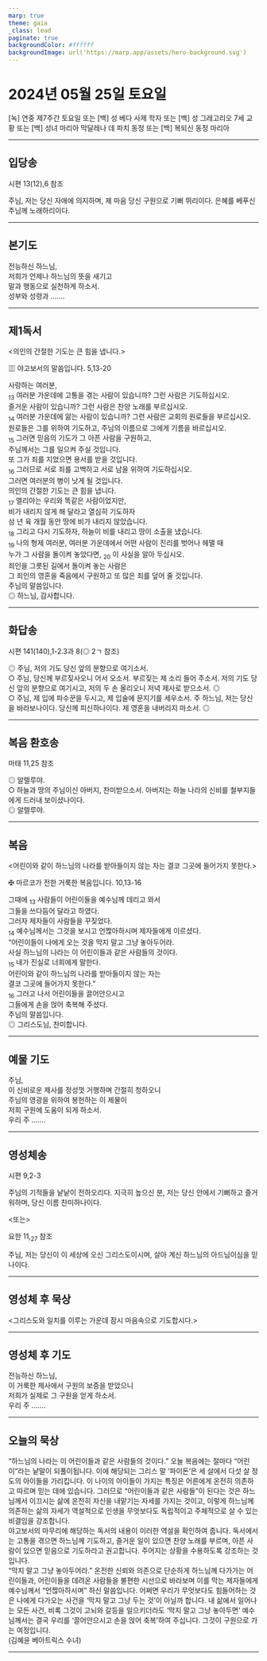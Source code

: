 ```yaml
---
marp: true
theme: gaia
_class: lead
paginate: true
backgroundColor: #ffffff
backgroundImage: url('https://marp.app/assets/hero-background.svg')
---
```


# 2024년 05월 25일 토요일

[녹] 연중 제7주간 토요일 또는 [백] 성 베다 사제 학자 또는 [백] 성 그레고리오 7세 교황 또는 [백] 성녀 마리아 막달레나 데 파치 동정 또는 [백] 복되신 동정 마리아  




---

## 입당송

시편 13(12),6 참조

주님, 저는 당신 자애에 의지하며, 제 마음 당신 구원으로 기뻐 뛰리이다. 은혜를 베푸신 주님께 노래하리이다.  
  


---

## 본기도

전능하신 하느님,  
저희가 언제나 하느님의 뜻을 새기고  
말과 행동으로 실천하게 하소서.  
성부와 성령과 …….  
  


---

## 제1독서

<의인의 간절한 기도는 큰 힘을 냅니다.>

▥ 야고보서의 말씀입니다. 5,13-20

사랑하는 여러분,  
<sub>13</sub> 여러분 가운데에 고통을 겪는 사람이 있습니까? 그런 사람은 기도하십시오.  
즐거운 사람이 있습니까? 그런 사람은 찬양 노래를 부르십시오.  
<sub>14</sub> 여러분 가운데에 앓는 사람이 있습니까? 그런 사람은 교회의 원로들을 부르십시오.  
원로들은 그를 위하여 기도하고, 주님의 이름으로 그에게 기름을 바르십시오.  
<sub>15</sub> 그러면 믿음의 기도가 그 아픈 사람을 구원하고,  
주님께서는 그를 일으켜 주실 것입니다.  
또 그가 죄를 지었으면 용서를 받을 것입니다.  
<sub>16</sub> 그러므로 서로 죄를 고백하고 서로 남을 위하여 기도하십시오.  
그러면 여러분의 병이 낫게 될 것입니다.  
의인의 간절한 기도는 큰 힘을 냅니다.  
<sub>17</sub> 엘리야는 우리와 똑같은 사람이었지만,  
비가 내리지 않게 해 달라고 열심히 기도하자  
삼 년 육 개월 동안 땅에 비가 내리지 않았습니다.  
<sub>18</sub> 그리고 다시 기도하자, 하늘이 비를 내리고 땅이 소출을 냈습니다.  
<sub>19</sub> 나의 형제 여러분, 여러분 가운데에서 어떤 사람이 진리를 벗어나 헤맬 때  
누가 그 사람을 돌이켜 놓았다면, <sub>20</sub> 이 사실을 알아 두십시오.  
죄인을 그릇된 길에서 돌이켜 놓는 사람은  
그 죄인의 영혼을 죽음에서 구원하고 또 많은 죄를 덮어 줄 것입니다.  
주님의 말씀입니다.  
◎ 하느님, 감사합니다.  
  


---

## 화답송

시편 141(140),1-2.3과 8(◎ 2ㄱ 참조)

◎ 주님, 저의 기도 당신 앞의 분향으로 여기소서.  
○ 주님, 당신께 부르짖사오니 어서 오소서. 부르짖는 제 소리 들어 주소서. 저의 기도 당신 앞의 분향으로 여기시고, 저의 두 손 올리오니 저녁 제사로 받으소서. ◎  
○ 주님, 제 입에 파수꾼을 두시고, 제 입술에 문지기를 세우소서. 주 하느님, 저는 당신을 바라보나이다. 당신께 피신하나이다. 제 영혼을 내버리지 마소서. ◎  
  


---

## 복음 환호송

마태 11,25 참조

◎ 알렐루야.  
○ 하늘과 땅의 주님이신 아버지, 찬미받으소서. 아버지는 하늘 나라의 신비를 철부지들에게 드러내 보이셨나이다.  
◎ 알렐루야.  
  


---

## 복음

<어린이와 같이 하느님의 나라를 받아들이지 않는 자는 결코 그곳에 들어가지 못한다.>

✠ 마르코가 전한 거룩한 복음입니다. 10,13-16

그때에 <sub>13</sub> 사람들이 어린이들을 예수님께 데리고 와서  
그들을 쓰다듬어 달라고 하였다.  
그러자 제자들이 사람들을 꾸짖었다.  
<sub>14</sub> 예수님께서는 그것을 보시고 언짢아하시며 제자들에게 이르셨다.  
“어린이들이 나에게 오는 것을 막지 말고 그냥 놓아두어라.  
사실 하느님의 나라는 이 어린이들과 같은 사람들의 것이다.  
<sub>15</sub> 내가 진실로 너희에게 말한다.  
어린이와 같이 하느님의 나라를 받아들이지 않는 자는  
결코 그곳에 들어가지 못한다.”  
<sub>16</sub> 그러고 나서 어린이들을 끌어안으시고  
그들에게 손을 얹어 축복해 주셨다.  
주님의 말씀입니다.  
◎ 그리스도님, 찬미합니다.  
  


---

## 예물 기도

주님,  
이 신비로운 제사를 정성껏 거행하며 간절히 청하오니  
주님의 영광을 위하여 봉헌하는 이 제물이  
저희 구원에 도움이 되게 하소서.  
우리 주 …….  
  


---

## 영성체송

시편 9,2-3

주님의 기적들을 낱낱이 전하오리다. 지극히 높으신 분, 저는 당신 안에서 기뻐하고 즐거워하며, 당신 이름 찬미하나이다.  
  
<또는>  
  
요한 11,<sub>27</sub> 참조  
  
주님, 저는 당신이 이 세상에 오신 그리스도이시며, 살아 계신 하느님의 아드님이심을 믿나이다.  


---

## 영성체 후 묵상

<그리스도와 일치를 이루는 가운데 잠시 마음속으로 기도합시다.>  


---

## 영성체 후 기도

전능하신 하느님,  
이 거룩한 제사에서 구원의 보증을 받았으니  
저희가 실제로 그 구원을 얻게 하소서.  
우리 주 …….  
  


---

## 오늘의 묵상

“하느님의 나라는 이 어린이들과 같은 사람들의 것이다.” 오늘 복음에는 절마다 “어린이”라는 낱말이 되풀이됩니다. 이에 해당되는 그리스 말 ‘파이돈’은 세 살에서 다섯 살 정도의 아이들을 가리킵니다. 이 나이의 아이들이 가지는 특징은 어른에게 온전히 의존하고 따르며 믿는 데에 있습니다. 그러므로 “어린이들과 같은 사람들”이 된다는 것은 하느님께서 이끄시는 삶에 온전히 자신을 내맡기는 자세를 가지는 것이고, 이렇게 하느님께 의존하는 삶의 자세가 역설적으로 인생을 무엇보다도 독립적이고 주체적으로 살 수 있는 비결임을 강조합니다.  
야고보서의 마무리에 해당하는 독서의 내용이 이러한 역설을 확인하여 줍니다. 독서에서는 고통을 겪으면 하느님께 기도하고, 즐거운 일이 있으면 찬양 노래를 부르며, 아픈 사람이 있으면 믿음으로 기도하라고 권고합니다. 주어지는 상황을 수용하도록 강조하는 것입니다.  
“막지 말고 그냥 놓아두어라.” 온전한 신뢰와 의존으로 단순하게 하느님께 다가가는 어린이들과, 어린이들을 데려온 사람들을 불편한 시선으로 바라보며 이를 막는 제자들에게 예수님께서 “언짢아하시며” 하신 말씀입니다. 어쩌면 우리가 무엇보다도 힘들어하는 것은 나에게 다가오는 사건을 ‘막지 말고 그냥 두는 것’이 아닐까 합니다. 내 삶에서 일어나는 모든 사건, 비록 그것이 고뇌와 갈등을 일으키더라도 ‘막지 말고 그냥 놓아두면’ 예수님께서는 결국 우리를 ‘끌어안으시고 손을 얹어 축복’하여 주십니다. 그것이 구원으로 가는 여정입니다.  
(김혜윤 베아트릭스 수녀)  


---